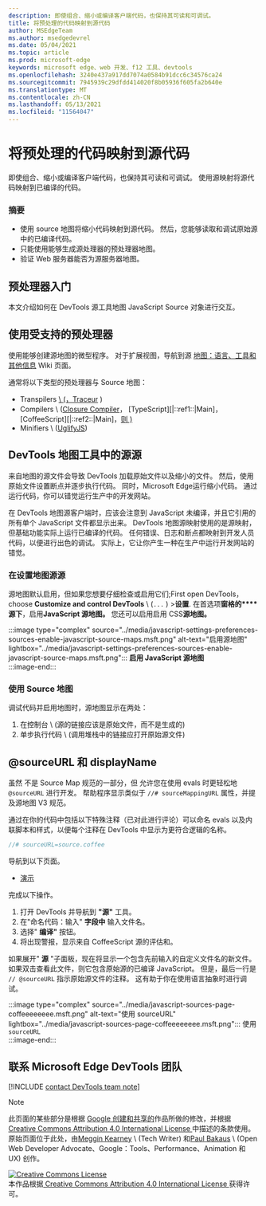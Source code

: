 ```yaml
---
description: 即使组合、缩小或编译客户端代码，也保持其可读和可调试。
title: 将预处理的代码映射到源代码
author: MSEdgeTeam
ms.author: msedgedevrel
ms.date: 05/04/2021
ms.topic: article
ms.prod: microsoft-edge
keywords: microsoft edge、web 开发、f12 工具、devtools
ms.openlocfilehash: 3240e437a917dd7074a0584b91dcc6c34576ca24
ms.sourcegitcommit: 7945939c29dfdd414020f8b05936f605fa2b640e
ms.translationtype: MT
ms.contentlocale: zh-CN
ms.lasthandoff: 05/13/2021
ms.locfileid: "11564047"
---
```

<!-- Copyright Meggin Kearney and Paul Bakaus

   Licensed under the Apache License, Version 2.0 (the "License");
   you may not use this file except in compliance with the License.
   You may obtain a copy of the License at

       https://www.apache.org/licenses/LICENSE-2.0

   Unless required by applicable law or agreed to in writing, software
   distributed under the License is distributed on an "AS IS" BASIS,
   WITHOUT WARRANTIES OR CONDITIONS OF ANY KIND, either express or implied.
   See the License for the specific language governing permissions and
   limitations under the License.  -->  
# <a name="map-preprocessed-code-to-source-code"></a>将预处理的代码映射到源代码  

即使组合、缩小或编译客户端代码，也保持其可读和可调试。  使用源映射将源代码映射到已编译的代码。  

### <a name="summary"></a>摘要  

*   使用 source 地图将缩小代码映射到源代码。  然后，您能够读取和调试原始源中的已编译代码。  
*   只能使用能够生成源处理器的预处理器地图。  
*   验证 Web 服务器能否为源服务器地图。  
    
<!--todo: add link to preprocessors capable of producing Source Maps when section is available -->  
<!--[]: /web/tools/setup/setup-preprocessors?#supported_preprocessors ""  -->  

## <a name="get-started-with-preprocessors"></a>预处理器入门  

本文介绍如何在 DevTools 源工具地图 JavaScript Source 对象进行交互。  <!--For a first overview of what preprocessors are, how each may help, and how Source Maps work; navigate to Set Up CSS & JS Preprocessors.  -->  

<!--todo: add link to Set Up CSS & JS Preprocessors when section is available -->  
<!--[]: /web/tools/setup/setup-preprocessors#debugging-and-editing-preprocessed-content ""  -->  

## <a name="use-a-supported-preprocessor"></a>使用受支持的预处理器  

使用能够创建源地图的微型程序。  <!--For the most popular options, navigate to preprocessor support section.  -->  对于扩展视图，导航到源 [地图：语言、工具和其他信息][GitHubWikiSourceMapsLanguagesTools] Wiki 页面。  

<!--todo: add link to display the preprocessor support section when section is available -->  
<!--[]: /web/tools/setup/setup-preprocessors?#supported_preprocessors ""  -->  

通常将以下类型的预处理器与 Source 地图：  

*   Transpilers [\ (，Traceur][BabelJS] [][GitHubWikiGoogleTraceurCompiler]\)   
*   Compilers \ ([Closure Compiler][GitHubGoogleClosureCompiler]， [TypeScript][|::ref1::|Main]， [CoffeeScript][|::ref2::|Main]，[则 ) ][DartMain]  
*   Minifiers \ ([UglifyJS][GitHubMishooUglifyJS]\)   
    
## <a name="source-maps-in-devtools-sources-tool"></a>DevTools 地图工具中的源源  

来自地图的源文件会导致 DevTools 加载原始文件以及缩小的文件。  然后，使用原始文件设置断点并逐步执行代码。  同时，Microsoft Edge运行缩小代码。  通过运行代码，你可以错觉运行生产中的开发网站。  

在 DevTools 地图源客户端时，应该会注意到 JavaScript 未编译，并且它引用的所有单个 JavaScript 文件都显示出来。  DevTools 地图源映射使用的是源映射，但基础功能实际上运行已编译的代码。  任何错误、日志和断点都映射到开发人员代码，以便进行出色的调试。  实际上，它让你产生一种在生产中运行开发网站的错觉。  

### <a name="enable-source-maps-in-settings"></a>在设置地图源源  

源地图默认启用<!-- \(as of Microsoft Edge 39\)-->，但如果您想要仔细检查或启用它们;First open DevTools， choose **Customize and control DevTools** \ (`...` \) >**设置**.  在首选项**窗格的****源下**，启用**JavaScript 源地图。**  您还可以启用启用 CSS**源地图。**  

:::image type="complex" source="../media/javascript-settings-preferences-sources-enable-javascript-source-maps.msft.png" alt-text="启用源地图" lightbox="../media/javascript-settings-preferences-sources-enable-javascript-source-maps.msft.png":::
   **启用 JavaScript 源地图**  
:::image-end:::  

### <a name="debugging-with-source-maps"></a>使用 Source 地图  

调试代码并启用地图时，源地图显示在两处：  

1.  在控制台 \ (源的链接应该是原始文件，而不是生成的\)   
1.  单步执行代码 \ (调用堆栈中的链接应打开原始源文件\)   
    
<!--todo: add link to debugging your code when section is available -->  
<!--[DebugBreakpointsStepCode]: ../debug/breakpoints/step-code.md ""  -->  

## <a name="sourceurl-and-displayname"></a>@sourceURL 和 displayName  

虽然 不是 Source Map 规范的一部分，但 允许您在使用 evals 时更轻松地 `@sourceURL` 进行开发。  帮助程序显示类似于 `//# sourceMappingURL` 属性，并提及源地图 V3 规范。  

通过在你的代码中包括以下特殊注释（已对此进行评论）可以命名 evals 以及内联脚本和样式，以便每个注释在 DevTools 中显示为更符合逻辑的名称。  

```javascript
//# sourceURL=source.coffee
```  

导航到以下页面。  

*   [演示][CssNinjaDemoSourceMapping]

完成以下操作。  

1.  打开 DevTools 并导航到 **"源"** 工具。  
1.  在"命名代码：输入" **字段中** 输入文件名。  
1.  选择" **编译"** 按钮。  
1.  将出现警报，显示来自 CoffeeScript 源的评估和。  
    
如果展开" **源** "子面板，现在将显示一个包含先前输入的自定义文件名的新文件。  如果双击查看此文件，则它包含原始源的已编译 JavaScript。  但是，最后一行是 `// @sourceURL` 指示原始源文件的注释。  这有助于你在使用语言抽象时进行调试。  

:::image type="complex" source="../media/javascript-sources-page-coffeeeeeeee.msft.png" alt-text="使用 sourceURL" lightbox="../media/javascript-sources-page-coffeeeeeeee.msft.png":::
   使用 `sourceURL`  
:::image-end:::  

## <a name="getting-in-touch-with-the-microsoft-edge-devtools-team"></a>联系 Microsoft Edge DevTools 团队

[!INCLUDE [contact DevTools team note](../includes/contact-devtools-team-note.md)]  

<!-- links -->  

[BabelJS]: https://babeljs.io "一个 JavaScript 编译器"  

[CoffeeScriptMain]: https://coffeescript.org "CoffeeScript"  

[CssNinjaDemoSourceMapping]: https://www.thecssninja.com/demo/source_mapping/compile.html "//# sourceURL eval 命名的简单示例"  

[DartMain]: https://www.dartlang.org "英语（英语）"  

[GitHubGoogleClosureCompiler]: https://github.com/google/closure-compiler "google/closure-compiler |GitHub"  

[GitHubMishooUglifyJS]: https://github.com/mishoo/UglifyJS "mishoo/UglifyJS |GitHub"  

[GitHubWikiSourceMapsLanguagesTools]: https://github.com/ryanseddon/source-map/wiki/Source-maps:-languages,-tools-and-other-info "源地图：语言、工具和其他|GitHub Wiki"  

[GitHubWikiGoogleTraceurCompiler]: https://github.com/google/traceur-compiler/wiki/Getting-Started "入门 - google/traceur-compiler |GitHub Wiki"  

[TypeScriptMain]: https://www.typescriptlang.org "TypeScript"  

> [!NOTE]
> 此页面的某些部分是根据 [Google 创建和共享的][GoogleSitePolicies]作品所做的修改，并根据[ Creative Commons Attribution 4.0 International License ][CCA4IL]中描述的条款使用。  
> 原始页面位于此处，[](https://developers.google.com/web/tools/chrome-devtools/javascript/source-maps)由[Meggin Kearney][MegginKearney] \ (Tech Writer\) 和[Paul Bakaus][PaulBakaus] \ (Open Web Developer Advocate、Google：Tools、Performance、Animation 和 UX\) 创作。  

[![Creative Commons License][CCby4Image]][CCA4IL]  
本作品根据[ Creative Commons Attribution 4.0 International License ][CCA4IL]获得许可。  

[CCA4IL]: https://creativecommons.org/licenses/by/4.0  
[CCby4Image]: https://i.creativecommons.org/l/by/4.0/88x31.png  
[GoogleSitePolicies]: https://developers.google.com/terms/site-policies  
[KayceBasques]: https://developers.google.com/web/resources/contributors#kayce-basques  
[MegginKearney]: https://developers.google.com/web/resources/contributors#meggin-kearney  
[PaulBakaus]: https://developers.google.com/web/resources/contributors#paul-bakaus  
